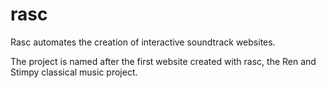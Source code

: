 # rasc
Rasc automates the creation of interactive soundtrack websites.

The project is named after the first website created with rasc, the Ren and Stimpy classical music project.
